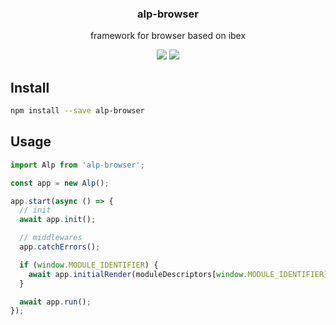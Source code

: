 <h3 align="center">
  alp-browser
</h3>

<p align="center">
  framework for browser based on ibex
</p>

<p align="center">
  <a href="https://npmjs.org/package/alp-browser"><img src="https://img.shields.io/npm/v/alp-browser.svg?style=flat-square"></a>
  <a href="https://david-dm.org/christophehurpeau/alp?path=packages/alp-browser"><img src="https://david-dm.org/christophehurpeau/alp?path=packages/alp-browser.svg?style=flat-square"></a>
</p>

## Install

```bash
npm install --save alp-browser
```

## Usage

```js
import Alp from 'alp-browser';

const app = new Alp();

app.start(async () => {
  // init
  await app.init();

  // middlewares
  app.catchErrors();

  if (window.MODULE_IDENTIFIER) {
    await app.initialRender(moduleDescriptors[window.MODULE_IDENTIFIER], window.initialData);
  }

  await app.run();
});

```
